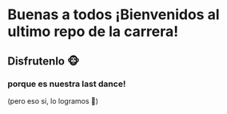 # Buenas a todos ¡Bienvenidos al ultimo repo de la carrera! 
## Disfrutenlo 🐵
### porque es nuestra last dance!

(pero eso si, lo logramos 🤡)
